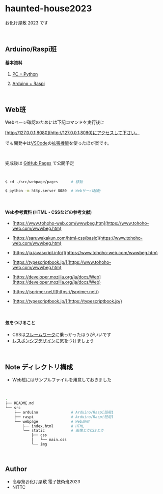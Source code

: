 # haunted-house2023
お化け屋敷 2023 です

<br>





## Arduino/Raspi班

#### 基本資料

1. [PC + Python](https://knock-down-python.stradty.com/)

2. [Arduino + Raspi](https://arduinobook.stradty.com/accounts/)

<br>

## Web班

Webページ確認のためには下記コマンドを実行後に

[http://127.0.0.1:8080](http://127.0.0.1:8080)にアクセスして下さい。

でも開発中は[VSCode](https://code.visualstudio.com/docs/languages/html)の[拡張機能](https://webdesign-trends.net/entry/14461)を使ったほが楽です。

<br>

完成後は [GitHub Pages](https://docs.github.com/ja/pages/getting-started-with-github-pages/about-github-pages) で公開予定


<br>

```bash
$ cd ./src/webpage/pages      # 移動

$ python -m http.server 8080  # Webサーバ起動

```

<br>

#### Web参考資料 (HTML・CSSなどの参考文献)

- [https://www.tohoho-web.com/wwwbeg.htm](https://www.tohoho-web.com/wwwbeg.htm)

- [https://saruwakakun.com/html-css/basic](https://www.tohoho-web.com/wwwbeg.htm)

- [https://ja.javascript.info/](https://www.tohoho-web.com/wwwbeg.htm)

- [https://typescriptbook.jp/](https://www.tohoho-web.com/wwwbeg.htm)

- [https://developer.mozilla.org/ja/docs/Web](https://developer.mozilla.org/ja/docs/Web)

- [https://jsprimer.net/](https://jsprimer.net/)

- [https://typescriptbook.jp/](https://typescriptbook.jp/)

<br>

#### 気をつけること

- CSSは[フレームワーク](https://imitsu.jp/matome/hp-design/9228371374809274)に乗っかったほうがいいです
- [レスポンシブデザイン](zhttps://www.google.com/search?q=%E3%83%AC%E3%82%B9%E3%83%9D%E3%83%B3%E3%82%B7%E3%83%96%E3%83%87%E3%82%B6%E3%82%A4%E3%83%B3&sca_esv=561214195&sxsrf=AB5stBjTyB9OncPtFzKX30ewwEcx2Ar3aA%3A1693369951818&source=hp&ei=X8buZID2L46voATyxrDYCQ&iflsig=AD69kcEAAAAAZO7UbysIjemDkHGuRkcwMHjWulB9uurJ&ved=0ahUKEwjAoczTxoOBAxWOF4gKHXIjDJsQ4dUDCAs&uact=5&oq=%E3%83%AC%E3%82%B9%E3%83%9D%E3%83%B3%E3%82%B7%E3%83%96%E3%83%87%E3%82%B6%E3%82%A4%E3%83%B3&gs_lp=Egdnd3Mtd2l6Ih7jg6zjgrnjg53jg7Pjgrfjg5bjg4fjgrbjgqTjg7MyBxAAGAQYgAQyBxAAGAQYgAQyBxAAGAQYgAQyBxAAGAQYgAQyBxAAGAQYgAQyBxAAGAQYgAQyBxAAGAQYgAQyBxAAGAQYgAQyBxAAGAQYgAQyBxAAGAQYgARIlx1QAFjCGnAAeACQAQCYAXmgAZYPqgEEMTYuNLgBA8gBAPgBAcICDRAAGAQYgAQYsQMYgwHCAgYQABgDGATCAgoQABgEGIAEGLED&sclient=gws-wiz)に気をつけましょう

<br>

## Note ディレクトリ構成

- Web班にはサンプルファイルを用意しておきました

<br>

```bash
.
├── README.md
└── src
    ├── arduino               # Arduino/Raspi班用1
    ├── raspi                 # Arduino/Raspi班用1
    └── webpage               # Web班用
        ├── index.html        # HTML
        └── static            # 画像とかCSSとか
            ├── css
            │   └── main.css
            └── img
```

<br>

## Author


* 高専祭お化け屋敷 電子技術班2023
* NITTC
